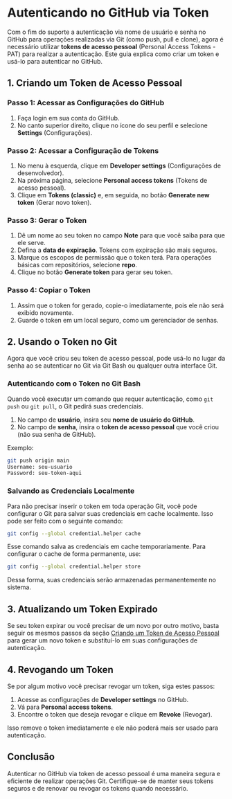 # Autenticando no GitHub via Token

Com o fim do suporte a autenticação via nome de usuário e senha no GitHub para operações realizadas via Git (como push, pull e clone), agora é necessário utilizar **tokens de acesso pessoal** (Personal Access Tokens - PAT) para realizar a autenticação. Este guia explica como criar um token e usá-lo para autenticar no GitHub.

## 1. Criando um Token de Acesso Pessoal

### Passo 1: Acessar as Configurações do GitHub

1. Faça login em sua conta do GitHub.
2. No canto superior direito, clique no ícone do seu perfil e selecione **Settings** (Configurações).

### Passo 2: Acessar a Configuração de Tokens

1. No menu à esquerda, clique em **Developer settings** (Configurações de desenvolvedor).
2. Na próxima página, selecione **Personal access tokens** (Tokens de acesso pessoal).
3. Clique em **Tokens (classic)** e, em seguida, no botão **Generate new token** (Gerar novo token).

### Passo 3: Gerar o Token

1. Dê um nome ao seu token no campo **Note** para que você saiba para que ele serve.
2. Defina a **data de expiração**. Tokens com expiração são mais seguros.
3. Marque os escopos de permissão que o token terá. Para operações básicas com repositórios, selecione **repo**.
4. Clique no botão **Generate token** para gerar seu token.

### Passo 4: Copiar o Token

1. Assim que o token for gerado, copie-o imediatamente, pois ele não será exibido novamente.
2. Guarde o token em um local seguro, como um gerenciador de senhas.

## 2. Usando o Token no Git

Agora que você criou seu token de acesso pessoal, pode usá-lo no lugar da senha ao se autenticar no Git via Git Bash ou qualquer outra interface Git.

### Autenticando com o Token no Git Bash

Quando você executar um comando que requer autenticação, como `git push` ou `git pull`, o Git pedirá suas credenciais.

1. No campo de **usuário**, insira seu **nome de usuário do GitHub**.
2. No campo de **senha**, insira o **token de acesso pessoal** que você criou (não sua senha de GitHub).

Exemplo:

```bash
git push origin main
Username: seu-usuario
Password: seu-token-aqui
```

### Salvando as Credenciais Localmente

Para não precisar inserir o token em toda operação Git, você pode configurar o Git para salvar suas credenciais em cache localmente. Isso pode ser feito com o seguinte comando:

```bash
git config --global credential.helper cache
```

Esse comando salva as credenciais em cache temporariamente. Para configurar o cache de forma permanente, use:

```bash
git config --global credential.helper store
```

Dessa forma, suas credenciais serão armazenadas permanentemente no sistema.

## 3. Atualizando um Token Expirado

Se seu token expirar ou você precisar de um novo por outro motivo, basta seguir os mesmos passos da seção [Criando um Token de Acesso Pessoal](#1-criando-um-token-de-acesso-pessoal) para gerar um novo token e substituí-lo em suas configurações de autenticação.

## 4. Revogando um Token

Se por algum motivo você precisar revogar um token, siga estes passos:

1. Acesse as configurações de **Developer settings** no GitHub.
2. Vá para **Personal access tokens**.
3. Encontre o token que deseja revogar e clique em **Revoke** (Revogar).

Isso remove o token imediatamente e ele não poderá mais ser usado para autenticação.

## Conclusão

Autenticar no GitHub via token de acesso pessoal é uma maneira segura e eficiente de realizar operações Git. Certifique-se de manter seus tokens seguros e de renovar ou revogar os tokens quando necessário.
